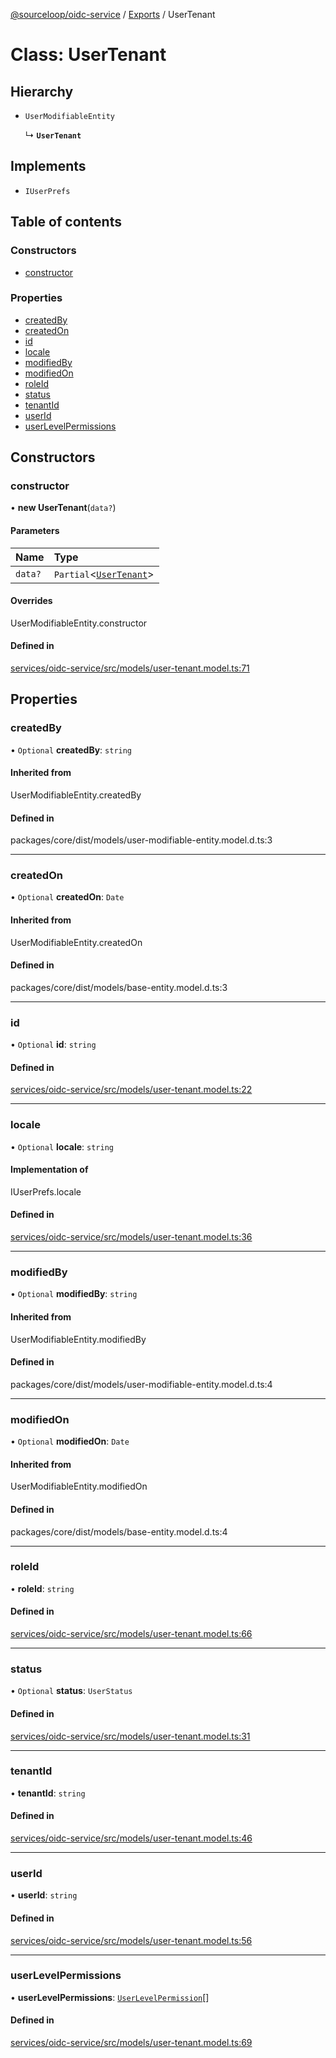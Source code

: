 [@sourceloop/oidc-service](../README.md) / [Exports](../modules.md) / UserTenant

# Class: UserTenant

## Hierarchy

- `UserModifiableEntity`

  ↳ **`UserTenant`**

## Implements

- `IUserPrefs`

## Table of contents

### Constructors

- [constructor](UserTenant.md#constructor)

### Properties

- [createdBy](UserTenant.md#createdby)
- [createdOn](UserTenant.md#createdon)
- [id](UserTenant.md#id)
- [locale](UserTenant.md#locale)
- [modifiedBy](UserTenant.md#modifiedby)
- [modifiedOn](UserTenant.md#modifiedon)
- [roleId](UserTenant.md#roleid)
- [status](UserTenant.md#status)
- [tenantId](UserTenant.md#tenantid)
- [userId](UserTenant.md#userid)
- [userLevelPermissions](UserTenant.md#userlevelpermissions)

## Constructors

### constructor

• **new UserTenant**(`data?`)

#### Parameters

| Name | Type |
| :------ | :------ |
| `data?` | `Partial`<[`UserTenant`](UserTenant.md)\> |

#### Overrides

UserModifiableEntity.constructor

#### Defined in

[services/oidc-service/src/models/user-tenant.model.ts:71](https://github.com/sourcefuse/loopback4-microservice-catalog/blob/53060ad88/services/oidc-service/src/models/user-tenant.model.ts#L71)

## Properties

### createdBy

• `Optional` **createdBy**: `string`

#### Inherited from

UserModifiableEntity.createdBy

#### Defined in

packages/core/dist/models/user-modifiable-entity.model.d.ts:3

___

### createdOn

• `Optional` **createdOn**: `Date`

#### Inherited from

UserModifiableEntity.createdOn

#### Defined in

packages/core/dist/models/base-entity.model.d.ts:3

___

### id

• `Optional` **id**: `string`

#### Defined in

[services/oidc-service/src/models/user-tenant.model.ts:22](https://github.com/sourcefuse/loopback4-microservice-catalog/blob/53060ad88/services/oidc-service/src/models/user-tenant.model.ts#L22)

___

### locale

• `Optional` **locale**: `string`

#### Implementation of

IUserPrefs.locale

#### Defined in

[services/oidc-service/src/models/user-tenant.model.ts:36](https://github.com/sourcefuse/loopback4-microservice-catalog/blob/53060ad88/services/oidc-service/src/models/user-tenant.model.ts#L36)

___

### modifiedBy

• `Optional` **modifiedBy**: `string`

#### Inherited from

UserModifiableEntity.modifiedBy

#### Defined in

packages/core/dist/models/user-modifiable-entity.model.d.ts:4

___

### modifiedOn

• `Optional` **modifiedOn**: `Date`

#### Inherited from

UserModifiableEntity.modifiedOn

#### Defined in

packages/core/dist/models/base-entity.model.d.ts:4

___

### roleId

• **roleId**: `string`

#### Defined in

[services/oidc-service/src/models/user-tenant.model.ts:66](https://github.com/sourcefuse/loopback4-microservice-catalog/blob/53060ad88/services/oidc-service/src/models/user-tenant.model.ts#L66)

___

### status

• `Optional` **status**: `UserStatus`

#### Defined in

[services/oidc-service/src/models/user-tenant.model.ts:31](https://github.com/sourcefuse/loopback4-microservice-catalog/blob/53060ad88/services/oidc-service/src/models/user-tenant.model.ts#L31)

___

### tenantId

• **tenantId**: `string`

#### Defined in

[services/oidc-service/src/models/user-tenant.model.ts:46](https://github.com/sourcefuse/loopback4-microservice-catalog/blob/53060ad88/services/oidc-service/src/models/user-tenant.model.ts#L46)

___

### userId

• **userId**: `string`

#### Defined in

[services/oidc-service/src/models/user-tenant.model.ts:56](https://github.com/sourcefuse/loopback4-microservice-catalog/blob/53060ad88/services/oidc-service/src/models/user-tenant.model.ts#L56)

___

### userLevelPermissions

• **userLevelPermissions**: [`UserLevelPermission`](UserLevelPermission.md)[]

#### Defined in

[services/oidc-service/src/models/user-tenant.model.ts:69](https://github.com/sourcefuse/loopback4-microservice-catalog/blob/53060ad88/services/oidc-service/src/models/user-tenant.model.ts#L69)
